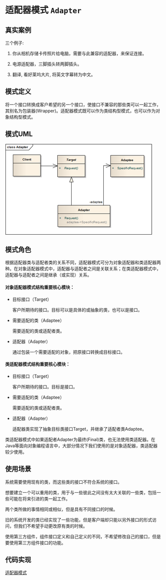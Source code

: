 适配器模式 ```Adapter``` 
==================================================



## 真实案例
 三个例子:

 1) 你从相机存储卡传照片给电脑，需要与此兼容的适配器，来保证连接。

 2) 电源适配器，三脚插头转两脚插头。

 3) 翻译, 看好莱坞大片, 将英文字幕转为中文。


## 模式定义
将一个接口转换成客户希望的另一个接口，使接口不兼容的那些类可以一起工作，其别名为包装器(Wrapper)。适配器模式既可以作为类结构型模式，也可以作为对象结构型模式。

## 模式UML
![适配器模式](../img/design_patterns/Adapter.png)

## 模式角色
根据适配器类与适配者类的关系不同，适配器模式可分为对象适配器和类适配器两种。在对象适配器模式中，适配器与适配者之间是关联关系；在类适配器模式中，适配器与适配者之间是继承（或实现）关系。

#### 对象适配器模式结构重要核心模块：

- 目标接口（Target）

    客户所期待的接口。目标可以是具体的或抽象的类，也可以是接口。

- 需要适配的类（Adaptee）

    需要适配的类或适配者类。

- 适配器（Adapter）

    通过包装一个需要适配的对象，把原接口转换成目标接口。　　

#### 类适配器模式结构重要核心模块：

- 目标接口（Target）

    客户所期待的接口。目标是接口。

- 需要适配的类（Adaptee）

    需要适配的类或适配者类。

- 适配器（Adapter）

    适配器类实现了抽象目标类接口Target，并继承了适配者类Adaptee。


类适配器模式中如果适配者Adapter为最终(Final)类，也无法使用类适配器。在Java等面向对象编程语言中，大部分情况下我们使用的是对象适配器，类适配器较少使用。


## 使用场景

系统需要使用现有的类，而这些类的接口不符合系统的接口。

想要建立一个可以重用的类，用于与一些彼此之间没有太大关联的一些类，包括一些可能在将来引进的类一起工作。

两个类所做的事情相同或相似，但是具有不同接口的时候。

旧的系统开发的类已经实现了一些功能，但是客户端却只能以另外接口的形式访问，但我们不希望手动更改原有类的时候。

使用第三方组件，组件接口定义和自己定义的不同，不希望修改自己的接口，但是要使用第三方组件接口的功能。


## 代码实现

[适配器模式](../../project/lib/src/main/java/com/dodo/patterns/structural/adapter/)